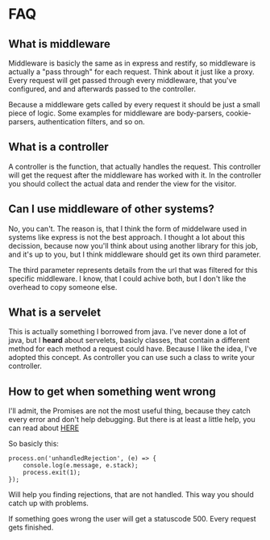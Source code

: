 # FAQ #

## What is middleware ##

Middleware is basicly the same as in express and restify, so middleware is actually a
"pass through" for each request. Think about it just like a proxy. Every request will
get passed through every middleware, that you've configured, and and afterwards passed
to the controller.

Because a middleware gets called by every request it should be just a small piece of logic.
Some examples for middleware are body-parsers, cookie-parsers, authentication filters, and
so on.

## What is a controller ##

A controller is the function, that actually handles the request. This controller will get
the request after the middleware has worked with it. In the controller you should collect
the actual data and render the view for the visitor.

## Can I use middleware of other systems? ##

No, you can't. The reason is, that I think the form of middelware used in systems like
express is not the best approach. I thought a lot about this decission, because now you'll
think about using another library for this job, and it's up to you, but I think middleware
should get its own third parameter.

The third parameter represents details from the url that was filtered for this specific
middleware. I know, that I could achive both, but I don't like the overhead to copy someone
else.

## What is a servelet ##

This is actually something I borrowed from java. I've never done a lot of java, but I **heard**
about servelets, basicly classes, that contain a different method for each method a request
could have. Because I like the idea, I've adopted this concept. As controller you can use such
a class to write your controller.

## How to get when something went wrong ##

I'll admit, the Promises are not the most useful thing, because they catch every error and don't
help debugging. But there is at least a little help, you can read about
[HERE](https://nodejs.org/dist/latest-v4.x/docs/api/process.html#process_event_unhandledrejection)

So basicly this:

	process.on('unhandledRejection', (e) => {
		console.log(e.message, e.stack);
		process.exit(1);
	});

Will help you finding rejections, that are not handled. This way you should catch up with problems.

If something goes wrong the user will get a statuscode 500. Every request gets finished.